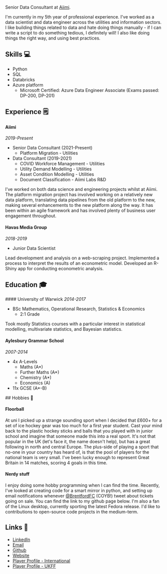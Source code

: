 Senior Data Consultant at [Aiimi](https://www.aiimi.com). 

I'm currently in my 5th year of professional experience.
I've worked as a data scientist and data engineer across the utilities and information sectors.
I like building things related to data and hate doing things manually - if I can write a script to do something tedious, I definitely will!
I also like doing things the right way, and using best practices.


## Skills 💻
- Python
- SQL
- Databricks
- Azure platform
  - Microsoft Certified: Azure Data Engineer Associate (Exams passed: DP-200, DP-201)


## Experience 🗒


#### Aiimi
*2019-Present*

- Senior Data Consultant (2021-Present)
  - Platform Migration - Utilities
- Data Consultant (2019-2021)
  - COVID Workforce Management - Utilities
  - Utility Demand Modelling - Utilities
  - Asset Condition Modelling - Utilities
  - Document Classification  - Aiimi Labs R&D

I've worked on both data science and engineering projects whilst at Aiimi. 
The platform migration project has involved working on a relatively new data platform, translating data pipelines from the old platform to the new, making several enhancements to the new platform along the way.
It has been within an agile framework and has involved plenty of business user engagement throughout.


#### Havas Media Group
*2018-2019*

- Junior Data Scientist

Lead development and analysis on a web-scraping project. Implemented a process to interpret the results of an econometric model. Developed an R-Shiny app for conducting econometric analysis.

## Education 🎓


#### University of Warwick 
*2014-2017*
- BSc Mathematics, Operational Research, Statistics & Economics
  - 2:1 Grade

Took mostly Statistics courses with a particular interest in statistical modelling, multivariate statistics, and Bayesian statistics.


#### Aylesbury Grammar School
*2007-2014*
- 4x A-Levels
  - Maths (A*)
  - Further Maths (A*)
  - Chemistry (A*)
  - Economics (A)
- 11x GCSE (A*-B)

## Hobbies 🥅


#### Floorball

At uni I picked up a strange sounding sport when I decided that £600+ for a set of ice hockey gear was too much for a first year student.
Cast your mind back to the plastic hockey sticks and balls that you played with in junior school and imagine that someone made this into a real sport.
It's not that popular in the UK (let's face it, the name doesn't help), but has a great following in north and central Europe.
The plus-side of playing a sport that no-one in your country has heard of, is that the pool of players for the national team is very small.
I've been lucky enough to represent Great Britain in 14 matches, scoring 4 goals in this time.


#### Nerdy stuff
I enjoy doing some hobby programming when I can find the time.
Recently, I've looked at creating code for a smart mirror in python, and setting up email notifications whenever [@BrentfordFC](https://twitter.com/BrentfordFC/) (COYB!) tweet about tickets going on sale. You can find the link to my github page below.
I'm also a fan of the Linux desktop, currently sporting the latest Fedora release.
I'd like to contributions to open-source code projects in the medium-term.


## Links 🔗
- [LinkedIn](https://www.linkedin.com/in/james-robinson-data/)
- [Email](mailto:james@robinson.fyi)
- [Github](https://github.com/jrstats)
- [Website](https://jrstats.github.io)
- [Player Profile - International](https://floorball.sport/player/1539596530/)
- [Player Profile - UKFF](https://englishfloorball.leaguerepublic.com/player/781206860.html)